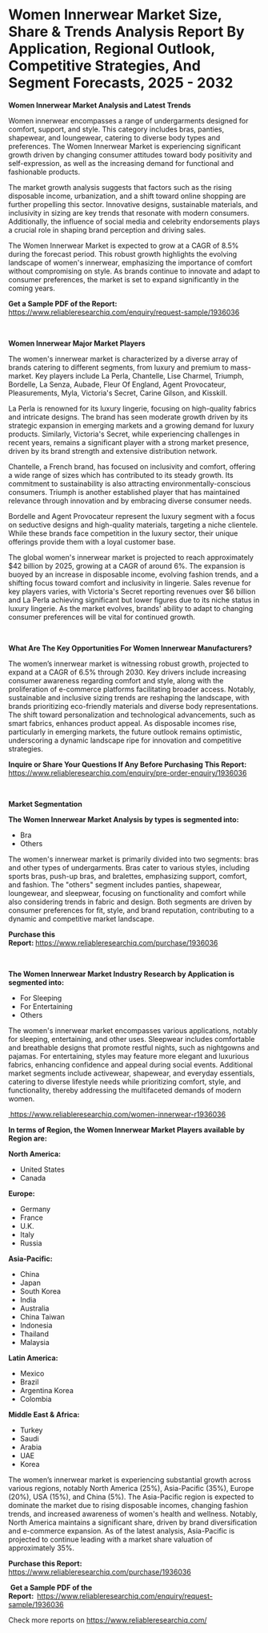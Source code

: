 <p><h1>Women Innerwear Market Size, Share & Trends Analysis Report By Application, Regional Outlook, Competitive Strategies, And Segment Forecasts, 2025 - 2032</h1></p><p><strong>Women Innerwear Market Analysis and Latest Trends</strong></p>
<p><p>Women innerwear encompasses a range of undergarments designed for comfort, support, and style. This category includes bras, panties, shapewear, and loungewear, catering to diverse body types and preferences. The Women Innerwear Market is experiencing significant growth driven by changing consumer attitudes toward body positivity and self-expression, as well as the increasing demand for functional and fashionable products.</p><p>The market growth analysis suggests that factors such as the rising disposable income, urbanization, and a shift toward online shopping are further propelling this sector. Innovative designs, sustainable materials, and inclusivity in sizing are key trends that resonate with modern consumers. Additionally, the influence of social media and celebrity endorsements plays a crucial role in shaping brand perception and driving sales.</p><p>The Women Innerwear Market is expected to grow at a CAGR of 8.5% during the forecast period. This robust growth highlights the evolving landscape of women's innerwear, emphasizing the importance of comfort without compromising on style. As brands continue to innovate and adapt to consumer preferences, the market is set to expand significantly in the coming years.</p></p>
<p><strong>Get a Sample PDF of the Report:&nbsp;</strong> <a href="https://www.reliableresearchiq.com/enquiry/request-sample/1936036?utm_campaign=3441&utm_medium=2&utm_source=Github&utm_content=ia&utm_term=04042025&utm_id=women-innerwear">https://www.reliableresearchiq.com/enquiry/request-sample/1936036</a></p>
<p>&nbsp;</p>
<p><strong>Women Innerwear Major Market Players</strong></p>
<p><p>The women's innerwear market is characterized by a diverse array of brands catering to different segments, from luxury and premium to mass-market. Key players include La Perla, Chantelle, Lise Charmel, Triumph, Bordelle, La Senza, Aubade, Fleur Of England, Agent Provocateur, Pleasurements, Myla, Victoria's Secret, Carine Gilson, and Kisskill.</p><p>La Perla is renowned for its luxury lingerie, focusing on high-quality fabrics and intricate designs. The brand has seen moderate growth driven by its strategic expansion in emerging markets and a growing demand for luxury products. Similarly, Victoria's Secret, while experiencing challenges in recent years, remains a significant player with a strong market presence, driven by its brand strength and extensive distribution network.</p><p>Chantelle, a French brand, has focused on inclusivity and comfort, offering a wide range of sizes which has contributed to its steady growth. Its commitment to sustainability is also attracting environmentally-conscious consumers. Triumph is another established player that has maintained relevance through innovation and by embracing diverse consumer needs.</p><p>Bordelle and Agent Provocateur represent the luxury segment with a focus on seductive designs and high-quality materials, targeting a niche clientele. While these brands face competition in the luxury sector, their unique offerings provide them with a loyal customer base.</p><p>The global women's innerwear market is projected to reach approximately $42 billion by 2025, growing at a CAGR of around 6%. The expansion is buoyed by an increase in disposable income, evolving fashion trends, and a shifting focus toward comfort and inclusivity in lingerie. Sales revenue for key players varies, with Victoria's Secret reporting revenues over $6 billion and La Perla achieving significant but lower figures due to its niche status in luxury lingerie. As the market evolves, brands' ability to adapt to changing consumer preferences will be vital for continued growth.</p></p>
<p>&nbsp;</p>
<p><strong>What Are The Key Opportunities For Women Innerwear Manufacturers?</strong></p>
<p><p>The women’s innerwear market is witnessing robust growth, projected to expand at a CAGR of 6.5% through 2030. Key drivers include increasing consumer awareness regarding comfort and style, along with the proliferation of e-commerce platforms facilitating broader access. Notably, sustainable and inclusive sizing trends are reshaping the landscape, with brands prioritizing eco-friendly materials and diverse body representations. The shift toward personalization and technological advancements, such as smart fabrics, enhances product appeal. As disposable incomes rise, particularly in emerging markets, the future outlook remains optimistic, underscoring a dynamic landscape ripe for innovation and competitive strategies.</p></p>
<p><strong>Inquire or Share Your Questions If Any Before Purchasing This Report:</strong> <a href="https://www.reliableresearchiq.com/enquiry/pre-order-enquiry/1936036?utm_campaign=3441&utm_medium=2&utm_source=Github&utm_content=ia&utm_term=04042025&utm_id=women-innerwear">https://www.reliableresearchiq.com/enquiry/pre-order-enquiry/1936036</a></p>
<p>&nbsp;</p>
<p><strong>Market Segmentation</strong></p>
<p><strong>The Women Innerwear Market Analysis by types is segmented into:</strong></p>
<p><ul><li>Bra</li><li>Others</li></ul></p>
<p><p>The women's innerwear market is primarily divided into two segments: bras and other types of undergarments. Bras cater to various styles, including sports bras, push-up bras, and bralettes, emphasizing support, comfort, and fashion. The "others" segment includes panties, shapewear, loungewear, and sleepwear, focusing on functionality and comfort while also considering trends in fabric and design. Both segments are driven by consumer preferences for fit, style, and brand reputation, contributing to a dynamic and competitive market landscape.</p></p>
<p><strong>Purchase this Report:&nbsp;</strong><a href="https://www.reliableresearchiq.com/purchase/1936036?utm_campaign=3441&utm_medium=2&utm_source=Github&utm_content=ia&utm_term=04042025&utm_id=women-innerwear">https://www.reliableresearchiq.com/purchase/1936036</a></p>
<p>&nbsp;</p>
<p><strong>The Women Innerwear Market Industry Research by Application is segmented into:</strong></p>
<p><ul><li>For Sleeping</li><li>For Entertaining</li><li>Others</li></ul></p>
<p><p>The women's innerwear market encompasses various applications, notably for sleeping, entertaining, and other uses. Sleepwear includes comfortable and breathable designs that promote restful nights, such as nightgowns and pajamas. For entertaining, styles may feature more elegant and luxurious fabrics, enhancing confidence and appeal during social events. Additional market segments include activewear, shapewear, and everyday essentials, catering to diverse lifestyle needs while prioritizing comfort, style, and functionality, thereby addressing the multifaceted demands of modern women.</p></p>
<p><a href="https://www.reliableresearchiq.com/women-innerwear-r1936036?utm_campaign=3441&utm_medium=2&utm_source=Github&utm_content=ia&utm_term=04042025&utm_id=women-innerwear">&nbsp;https://www.reliableresearchiq.com/women-innerwear-r1936036</a></p>
<p><strong>In terms of Region, the Women Innerwear Market Players available by Region are:</strong></p>
<p>
    <p> <strong> North America: </strong>
        <ul>
            <li>United States</li>
            <li>Canada</li>
        </ul>
        </p> 
    <p> <strong> Europe: </strong>
        <ul>
            <li>Germany</li>
            <li>France</li>
            <li>U.K.</li>
            <li>Italy</li>
            <li>Russia</li>
        </ul>
        </p> 
    <p> <strong> Asia-Pacific: </strong>
        <ul>
            <li>China</li>
            <li>Japan</li>
            <li>South Korea</li>
            <li>India</li>
            <li>Australia</li>
            <li>China Taiwan</li>
            <li>Indonesia</li>
            <li>Thailand</li>
            <li>Malaysia</li>
        </ul>
        </p> 
    <p> <strong> Latin America: </strong>
        <ul>
            <li>Mexico</li>
            <li>Brazil</li>
            <li>Argentina Korea</li>
            <li>Colombia</li>
        </ul>
        </p> 
    <p> <strong> Middle East & Africa: </strong>
        <ul>
            <li>Turkey</li>
            <li>Saudi</li>
            <li>Arabia</li>
            <li>UAE</li>
            <li>Korea</li>
        </ul>
    </p>
    </p>
<p><p>The women’s innerwear market is experiencing substantial growth across various regions, notably North America (25%), Asia-Pacific (35%), Europe (20%), USA (15%), and China (5%). The Asia-Pacific region is expected to dominate the market due to rising disposable incomes, changing fashion trends, and increased awareness of women's health and wellness. Notably, North America maintains a significant share, driven by brand diversification and e-commerce expansion. As of the latest analysis, Asia-Pacific is projected to continue leading with a market share valuation of approximately 35%.</p></p>
<p><strong>Purchase this Report: </strong><a href="https://www.reliableresearchiq.com/purchase/1936036?utm_campaign=3441&utm_medium=2&utm_source=Github&utm_content=ia&utm_term=04042025&utm_id=women-innerwear">https://www.reliableresearchiq.com/purchase/1936036</a></p>
<p>&nbsp;<strong>Get a Sample PDF of the Report:&nbsp;&nbsp;</strong><a href="https://www.reliableresearchiq.com/enquiry/request-sample/1936036?utm_campaign=3441&utm_medium=2&utm_source=Github&utm_content=ia&utm_term=04042025&utm_id=women-innerwear">https://www.reliableresearchiq.com/enquiry/request-sample/1936036</a></p>
<p><strong></strong></p>
<p>Check more reports on <a href="https://www.reliableresearchiq.com/?utm_campaign=3441&utm_medium=2&utm_source=Github&utm_content=ia&utm_term=04042025&utm_id=women-innerwear">https://www.reliableresearchiq.com/</a></p>